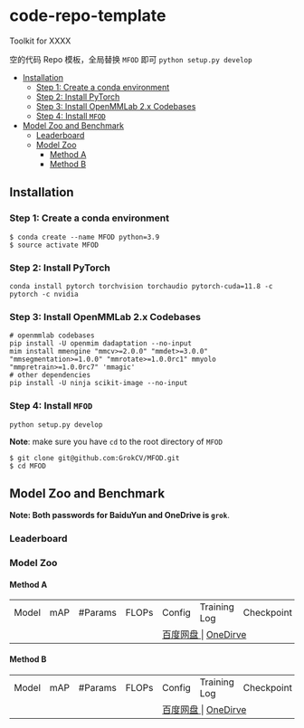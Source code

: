 # code-repo-template
Toolkit for XXXX

空的代码 Repo 模板，全局替换 `MFOD` 即可 `python setup.py develop`

- [Installation](#installation)
  - [Step 1: Create a conda environment](#step-1-create-a-conda-environment)
  - [Step 2: Install PyTorch](#step-2-install-pytorch)
  - [Step 3: Install OpenMMLab 2.x Codebases](#step-3-install-openmmlab-2x-codebases)
  - [Step 4: Install `MFOD`](#step-4-install-MFOD)
- [Model Zoo and Benchmark](#model-zoo-and-benchmark)
  - [Leaderboard](#leaderboard)
  - [Model Zoo](#model-zoo)
    - [Method A](#method-a)
    - [Method B](#method-b)


## Installation

### Step 1: Create a conda environment

```shell
$ conda create --name MFOD python=3.9
$ source activate MFOD
```

### Step 2: Install PyTorch

```shell
conda install pytorch torchvision torchaudio pytorch-cuda=11.8 -c pytorch -c nvidia
```

### Step 3: Install OpenMMLab 2.x Codebases

```shell
# openmmlab codebases
pip install -U openmim dadaptation --no-input
mim install mmengine "mmcv>=2.0.0" "mmdet>=3.0.0" "mmsegmentation>=1.0.0" "mmrotate>=1.0.0rc1" mmyolo "mmpretrain>=1.0.0rc7" 'mmagic'
# other dependencies
pip install -U ninja scikit-image --no-input
```

### Step 4: Install `MFOD`

```shell
python setup.py develop
```

**Note**: make sure you have `cd` to the root directory of `MFOD`

```shell
$ git clone git@github.com:GrokCV/MFOD.git
$ cd MFOD
```

## Model Zoo and Benchmark

**Note: Both passwords for BaiduYun and OneDrive is `grok`**.

### Leaderboard

### Model Zoo

#### Method A

<table>
    <tr>
        <td>Model</td>
        <td>mAP</td>
        <td>#Params</td>
        <td>FLOPs</td>
        <td>Config</td>
        <td>Training Log</td>
        <td>Checkpoint</td>
        <td>Visualization</td>
    <tr>
    <tr>
        <td></td>
        <td></td>
        <td></td>
        <td></td>
        <td colspan="4">
            <a href=""> 百度网盘 </a> | <a href=""> OneDirve </a>
        </td>
    <tr>
</table>

#### Method B

<table>
    <tr>
        <td>Model</td>
        <td>mAP</td>
        <td>#Params</td>
        <td>FLOPs</td>
        <td>Config</td>
        <td>Training Log</td>
        <td>Checkpoint</td>
        <td>Visualization</td>
    <tr>
    <tr>
        <td></td>
        <td></td>
        <td></td>
        <td></td>
        <td colspan="4">
            <a href=""> 百度网盘 </a> | <a href=""> OneDirve </a>
        </td>
    <tr>
</table>